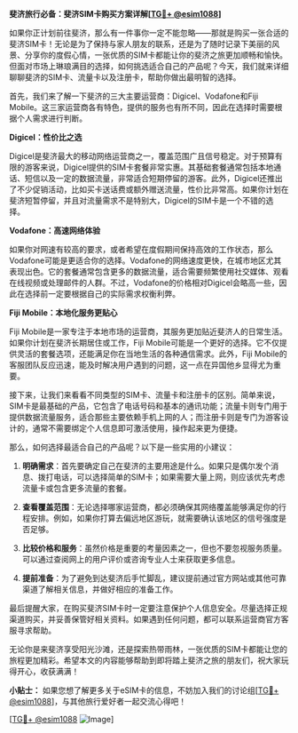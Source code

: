 **斐济旅行必备：斐济SIM卡购买方案详解[[TG💪+ @esim1088](https://t.me/s/esim1088)]**

如果你正计划前往斐济，那么有一件事你一定不能忽略——那就是购买一张合适的斐济SIM卡！无论是为了保持与家人朋友的联系，还是为了随时记录下美丽的风景、分享你的度假心情，一张优质的SIM卡都能让你的斐济之旅更加顺畅和愉快。但面对市场上琳琅满目的选择，如何挑选适合自己的产品呢？今天，我们就来详细聊聊斐济的SIM卡、流量卡以及注册卡，帮助你做出最明智的选择。

首先，我们来了解一下斐济的三大主要运营商：Digicel、Vodafone和Fiji Mobile。这三家运营商各有特色，提供的服务也有所不同，因此在选择时需要根据个人需求进行判断。

**Digicel：性价比之选**

Digicel是斐济最大的移动网络运营商之一，覆盖范围广且信号稳定。对于预算有限的游客来说，Digicel提供的SIM卡套餐非常实惠。其基础套餐通常包括本地通话、短信以及一定的数据流量，非常适合短期停留的游客。此外，Digicel还推出了不少促销活动，比如买卡送话费或额外赠送流量，性价比非常高。如果你计划在斐济短暂停留，并且对流量需求不是特别大，Digicel的SIM卡是一个不错的选择。

**Vodafone：高速网络体验**

如果你对网速有较高的要求，或者希望在度假期间保持高效的工作状态，那么Vodafone可能是更适合你的选择。Vodafone的网络速度更快，在城市地区尤其表现出色。它的套餐通常包含更多的数据流量，适合需要频繁使用社交媒体、观看在线视频或处理邮件的人群。不过，Vodafone的价格相对Digicel会略高一些，因此在选择前一定要根据自己的实际需求权衡利弊。

**Fiji Mobile：本地化服务更贴心**

Fiji Mobile是一家专注于本地市场的运营商，其服务更加贴近斐济人的日常生活。如果你计划在斐济长期居住或工作，Fiji Mobile可能是一个更好的选择。它不仅提供灵活的套餐选项，还能满足你在当地生活的各种通信需求。此外，Fiji Mobile的客服团队反应迅速，能及时解决用户遇到的问题，这一点在异国他乡显得尤为重要。

接下来，让我们来看看不同类型的SIM卡、流量卡和注册卡的区别。简单来说，SIM卡是最基础的产品，它包含了电话号码和基本的通讯功能；流量卡则专门用于提供数据流量服务，适合那些主要依赖手机上网的人；而注册卡则是专门为游客设计的，通常不需要绑定个人信息即可激活使用，操作起来更为便捷。

那么，如何选择最适合自己的产品呢？以下是一些实用的小建议：

1. **明确需求**：首先要确定自己在斐济的主要用途是什么。如果只是偶尔发个消息、拨打电话，可以选择简单的SIM卡；如果需要大量上网，则应该优先考虑流量卡或包含更多流量的套餐。

2. **查看覆盖范围**：无论选择哪家运营商，都必须确保其网络覆盖能够满足你的行程安排。例如，如果你打算去偏远地区游玩，就需要确认该地区的信号强度是否足够。

3. **比较价格和服务**：虽然价格是重要的考量因素之一，但也不要忽视服务质量。可以通过查阅网上的用户评价或咨询专业人士来获取更多信息。

4. **提前准备**：为了避免到达斐济后手忙脚乱，建议提前通过官方网站或其他可靠渠道了解相关信息，并做好相应的准备工作。

最后提醒大家，在购买斐济SIM卡时一定要注意保护个人信息安全。尽量选择正规渠道购买，并妥善保管好相关资料。如果遇到任何问题，都可以联系运营商官方客服寻求帮助。

无论你是来斐济享受阳光沙滩，还是探索热带雨林，一张优质的SIM卡都能让您的旅程更加精彩。希望本文的内容能够帮助到即将踏上斐济之旅的朋友们，祝大家玩得开心，收获满满！

**小贴士：** 如果您想了解更多关于eSIM卡的信息，不妨加入我们的讨论组[[TG💪+ @esim1088](https://t.me/s/esim1088)]，与其他旅行爱好者一起交流心得吧！

[[TG💪+ @esim1088](https://t.me/s/esim1088) ![Image](https://i.postimg.cc/4NQfJmqS/Snipaste-2025-05-13-00-14-12.png)]